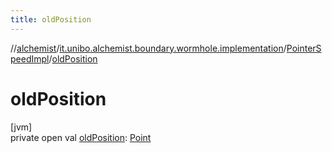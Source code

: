 ```yaml
---
title: oldPosition
---
```

//[alchemist](../../../index.html)/[it.unibo.alchemist.boundary.wormhole.implementation](../index.html)/[PointerSpeedImpl](index.html)/[oldPosition](old-position.html)



# oldPosition



[jvm]\
private open val [oldPosition](old-position.html): [Point](https://docs.oracle.com/javase/8/docs/api/java/awt/Point.html)




